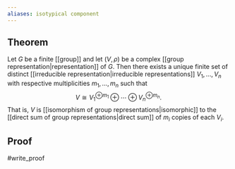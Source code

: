 ```yaml
---
aliases: isotypical component
---
```

## Theorem
Let $G$ be a finite [[group]] and let $(V,\rho)$ be a complex [[group representation|representation]] of $G$. Then there exists a  unique finite set of distinct [[irreducible representation|irreducible representations]] $V_1,\dots,V_n$ with respective multiplicities $m_1,\dots,m_n$ such that $$V \cong V_1^{\oplus m_1} \oplus\cdots \oplus V_n^{\oplus m_n}.$$ That is, $V$ is [[isomorphism of group representations|isomorphic]] to the [[direct sum of group representations|direct sum]] of $m_i$ copies of each $V_i$. 
## Proof
#write_proof 